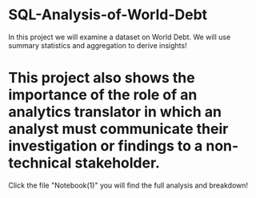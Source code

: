 # SQL-Analysis-of-World-Debt
In this project we will examine a dataset on World Debt. We will use summary statistics and aggregation to derive insights!
# This project also shows the importance of the role of an analytics translator in which an analyst must communicate their investigation or findings to a non-technical stakeholder.
Click the  file "Notebook(1)" you will find the full analysis and breakdown!
